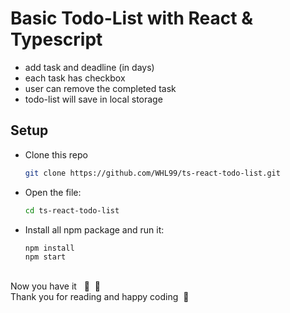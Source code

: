 # Basic Todo-List with React & Typescript
- add task and deadline (in days)
- each task has checkbox
- user can remove the completed task
- todo-list will save in local storage

## Setup

- Clone this repo
  ```bash
  git clone https://github.com/WHL99/ts-react-todo-list.git
  ```
- Open the file:
  ```bash
  cd ts-react-todo-list
  ```
- Install all npm package and run it: 
  ```bash
  npm install
  npm start
  ```
## 
Now you have it&nbsp;&nbsp;&nbsp;🎉&nbsp;&nbsp;📝 <br>
Thank you for reading and happy coding &nbsp;💚
